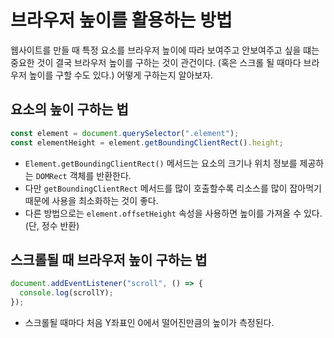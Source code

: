 # 브라우저 높이를 활용하는 방법

웹사이트를 만들 때 특정 요소를 브라우저 높이에 따라 보여주고 안보여주고 싶을 떄는 중요한 것이 결국 브라우저 높이를 구하는 것이 관건이다. (혹은 스크롤 될 때마다 브라우저 높이를 구할 수도 있다.) 어떻게 구하는지 알아보자.

## 요소의 높이 구하는 법

```javascript
const element = document.querySelector(".element");
const elementHeight = element.getBoundingClientRect().height;
```

- `Element.getBoundingClientRect()` 메서드는 요소의 크기나 위치 정보를 제공하는 `DOMRect` 객체를 반환한다.
- 다만 `getBoundingClientRect` 메서드를 많이 호출할수록 리소스를 많이 잡아먹기 때문에 사용을 최소화하는 것이 좋다.
- 다른 방법으로는 `element.offsetHeight` 속성을 사용하면 높이를 가져올 수 있다. (단, 정수 반환)

## 스크롤될 때 브라우저 높이 구하는 법

```javascript
document.addEventListener("scroll", () => {
  console.log(scrollY);
});
```

- 스크롤될 때마다 처음 Y좌표인 0에서 떨어진만큼의 높이가 측정된다.
